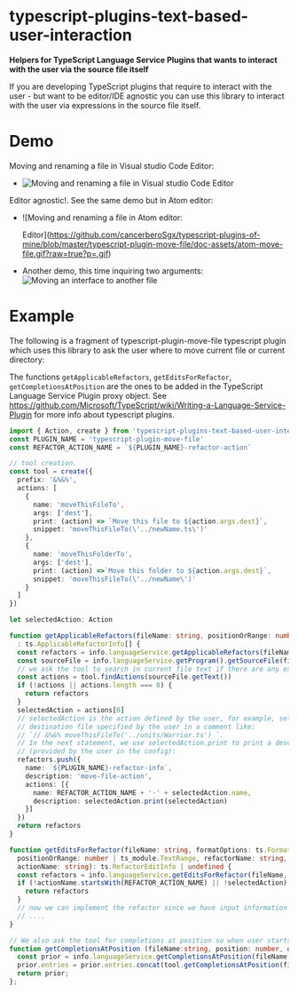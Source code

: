 # typescript-plugins-text-based-user-interaction

**Helpers for TypeScript Language Service Plugins that wants to interact with the user via the source file itself**

If you are developing TypeScript plugins that require to interact with the user - but want to be 
editor/IDE agnostic you can use this library to interact with the user via expressions in the source file
itself. 

# Demo

Moving and renaming a file in Visual studio Code Editor: 

 * ![Moving and renaming a file in Visual studio Code Editor](https://github.com/cancerberoSgx/typescript-plugins-of-mine/blob/master/typescript-plugin-move-file/doc-assets/vs-code-move-file.gif?raw=true?p=.gif)

Editor agnostic!. See the same demo but in Atom editor: 
 
 * ![Moving and renaming a file in Atom editor: 

   Editor](https://github.com/cancerberoSgx/typescript-plugins-of-mine/blob/master/typescript-plugin-move-file/doc-assets/atom-move-file.gif?raw=true?p=.gif)

* Another demo, this time inquiring two arguments:  ![Moving an interface to another file](https://raw.githubusercontent.com/cancerberoSgx/typescript-plugins-of-mine/master/typescript-plugin-move-declaration/doc-assets/vscode-move-interface.gif)


# Example

The following is a fragment of typescript-plugin-move-file typescript plugin  which uses this library to ask the user where to
move current file or current directory: 

The functions `getApplicableRefactors`, `getEditsForRefactor`, `getCompletionsAtPosition` are the ones to be added in the TypeScript Language Service Plugin proxy object. See https://github.com/Microsoft/TypeScript/wiki/Writing-a-Language-Service-Plugin for more info about
typescript plugins. 

```typescript
import { Action, create } from 'typescript-plugins-text-based-user-interaction';
const PLUGIN_NAME = 'typescript-plugin-move-file'
const REFACTOR_ACTION_NAME = `${PLUGIN_NAME}-refactor-action`

// tool creation. 
const tool = create({
  prefix: '&%&%',
  actions: [
    {
      name: 'moveThisFileTo',
      args: ['dest'],
      print: (action) => `Move this file to ${action.args.dest}`,
      snippet: 'moveThisFileTo(\'../newName.ts\')'
    },
    {
      name: 'moveThisFolderTo',
      args: ['dest'],
      print: (action) =>`Move this folder to ${action.args.dest}`,
      snippet: 'moveThisFileTo(\'../newName\')'
    }
  ]
})

let selectedAction: Action

function getApplicableRefactors(fileName: string, positionOrRange: number | ts.TextRange)
  : ts.ApplicableRefactorInfo[] {
  const refactors = info.languageService.getApplicableRefactors(fileName, positionOrRange) || []
  const sourceFile = info.languageService.getProgram().getSourceFile(fileName)
  // we ask the tool to search in current file text if there are any expressions like ` // &%&% moveThisFileTo(...)` or `// &%&% moveThisFolderTo(..)`
  const actions = tool.findActions(sourceFile.getText())
  if (!actions || actions.length === 0) {
    return refactors
  }
  selectedAction = actions[0]
  // selectedAction is the action defined by the user, for example, selectedAction.args.dest is the 
  // destination file specified by the user in a comment like: 
  // `// &%&% moveThisFileTo('../units/Warrior.ts') `. 
  // In the next statement, we use selectedAction.print to print a description of the action 
  // (provided by the user in the config): 
  refactors.push({
    name: `${PLUGIN_NAME}-refactor-info`,
    description: 'move-file-action',
    actions: [{ 
      name: REFACTOR_ACTION_NAME + '-' + selectedAction.name, 
      description: selectedAction.print(selectedAction) 
    }]
  })
  return refactors
}

function getEditsForRefactor(fileName: string, formatOptions: ts.FormatCodeSettings,
  positionOrRange: number | ts_module.TextRange, refactorName: string,
  actionName: string): ts.RefactorEditInfo | undefined {
  const refactors = info.languageService.getEditsForRefactor(fileName, formatOptions, positionOrRange, refactorName, actionName)
  if (!actionName.startsWith(REFACTOR_ACTION_NAME) || !selectedAction) {
    return refactors
  }
  // now we can implement the refactor since we have input information from the user in selectedAction.args - particularly in this example args.dest - the path where the user want's to move the file or folder
  // ....
}

// We also ask the tool for completions at position so when user starts writing "refactor" it will be offered with snippets defined in the config for each type of action
function getCompletionsAtPosition (fileName:string, position: number, options: ts_module.GetCompletionsAtPositionOptions | undefined): ts_module.CompletionInfo {
  const prior = info.languageService.getCompletionsAtPosition(fileName, position, options);
  prior.entries = prior.entries.concat(tool.getCompletionsAtPosition(fileName,position, options))
  return prior;
};

```
